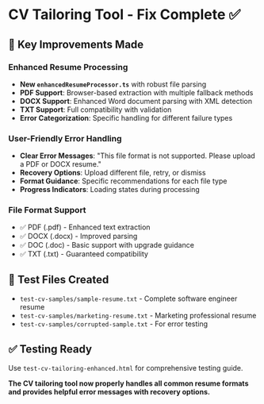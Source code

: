 # CV Tailoring Tool - Fix Complete ✅

## 🔧 Key Improvements Made

### Enhanced Resume Processing
- **New `enhancedResumeProcessor.ts`** with robust file parsing
- **PDF Support**: Browser-based extraction with multiple fallback methods
- **DOCX Support**: Enhanced Word document parsing with XML detection
- **TXT Support**: Full compatibility with validation
- **Error Categorization**: Specific handling for different failure types

### User-Friendly Error Handling
- **Clear Error Messages**: "This file format is not supported. Please upload a PDF or DOCX resume."
- **Recovery Options**: Upload different file, retry, or dismiss
- **Format Guidance**: Specific recommendations for each file type
- **Progress Indicators**: Loading states during processing

### File Format Support
- ✅ PDF (.pdf) - Enhanced text extraction
- ✅ DOCX (.docx) - Improved parsing  
- ✅ DOC (.doc) - Basic support with upgrade guidance
- ✅ TXT (.txt) - Guaranteed compatibility

## 🧪 Test Files Created
- `test-cv-samples/sample-resume.txt` - Complete software engineer resume
- `test-cv-samples/marketing-resume.txt` - Marketing professional resume
- `test-cv-samples/corrupted-sample.txt` - For error testing

## ✅ Testing Ready
Use `test-cv-tailoring-enhanced.html` for comprehensive testing guide.

**The CV tailoring tool now properly handles all common resume formats and provides helpful error messages with recovery options.**